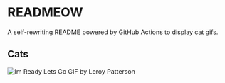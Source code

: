 # READMEOW

A self-rewriting README powered by GitHub Actions to display cat gifs.

## Cats

![Im Ready Lets Go GIF by Leroy Patterson](https://media4.giphy.com/media/CjmvTCZf2U3p09Cn0h/200.gif?cid=9acd02da4hn528t5ljdg7bf9zsd2ejpmhsjjxe5rlblgif9t&ep=v1_gifs_search&rid=200.gif&ct=g)
